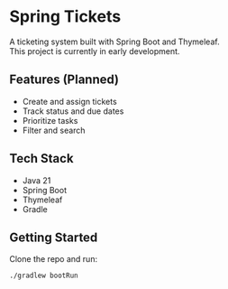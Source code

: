 # Spring Tickets

A ticketing system built with Spring Boot and Thymeleaf.  
This project is currently in early development.

## Features (Planned)
- Create and assign tickets
- Track status and due dates
- Prioritize tasks
- Filter and search

## Tech Stack
- Java 21
- Spring Boot
- Thymeleaf
- Gradle

## Getting Started
Clone the repo and run:

```bash
./gradlew bootRun
